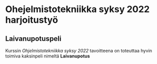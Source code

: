 # Ohejelmistotekniikka syksy 2022 harjoitustyö
## Laivanupotuspeli

Kurssin *Ohjelmistotekniikka syksy 2022* tavoitteena on toteuttaa hyvin 
toimiva kaksinpeli nimeltä **Laivanupotus**


